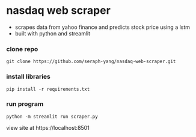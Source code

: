 # nasdaq web scraper
- scrapes data from yahoo finance and predicts stock price using a lstm
- built with python and streamlit

### clone repo
`git clone https://github.com/seraph-yang/nasdaq-web-scraper.git`

### install libraries
`pip install -r requirements.txt`

### run program
`python -m streamlit run scraper.py`

view site at https://localhost:8501
